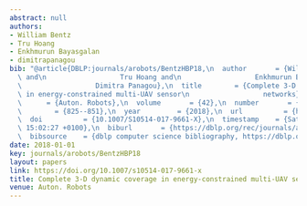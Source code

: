 ```yaml
---
abstract: null
authors:
- William Bentz
- Tru Hoang
- Enkhmurun Bayasgalan
- dimitrapanagou
bib: "@article{DBLP:journals/arobots/BentzHBP18,\n  author       = {William Bentz\
  \ and\n                  Tru Hoang and\n                  Enkhmurun Bayasgalan and\n\
  \                  Dimitra Panagou},\n  title        = {Complete 3-D dynamic coverage\
  \ in energy-constrained multi-UAV sensor\n                  networks},\n  journal\
  \      = {Auton. Robots},\n  volume       = {42},\n  number       = {4},\n  pages\
  \        = {825--851},\n  year         = {2018},\n  url          = {https://doi.org/10.1007/s10514-017-9661-x},\n\
  \  doi          = {10.1007/S10514-017-9661-X},\n  timestamp    = {Sat, 17 Mar 2018\
  \ 15:02:27 +0100},\n  biburl       = {https://dblp.org/rec/journals/arobots/BentzHBP18.bib},\n\
  \  bibsource    = {dblp computer science bibliography, https://dblp.org}\n}"
date: 2018-01-01
key: journals/arobots/BentzHBP18
layout: papers
link: https://doi.org/10.1007/s10514-017-9661-x
title: Complete 3-D dynamic coverage in energy-constrained multi-UAV sensor networks.
venue: Auton. Robots
---
```

